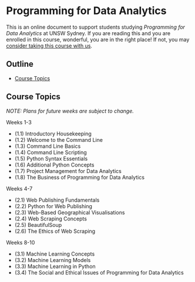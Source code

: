 # Programming for Data Analytics

This is an online document to support students studying _Programming for Data Analytics_ at UNSW Sydney. If you are reading this and you are enrolled in this course, wonderful, you are in the right place! If not, you may [consider taking this course with us](https://www.unsw.edu.au/business/study/specialisations/business-analytics).

## Outline

- [Course Topics](#course-topics)

## Course Topics

_NOTE: Plans for future weeks are subject to change._

Weeks 1-3

- (1.1) Introductory Housekeeping
- (1.2) Welcome to the Command Line
- (1.3) Command Line Basics
- (1.4) Command Line Scripting
- (1.5) Python Syntax Essentials
- (1.6) Additional Python Concepts
- (1.7) Project Management for Data Analytics
- (1.8) The Business of Programming for Data Analytics

Weeks 4-7

- (2.1) Web Publishing Fundamentals
- (2.2) Python for Web Publishing
- (2.3) Web-Based Geographical Visualisations
- (2.4) Web Scraping Concepts
- (2.5) BeautifulSoup
- (2.6) The Ethics of Web Scraping

Weeks 8-10

- (3.1) Machine Learning Concepts
- (3.2) Machine Learning Models
- (3.3) Machine Learning in Python
- (3.4) The Social and Ethical Issues of Programming for Data Analytics
